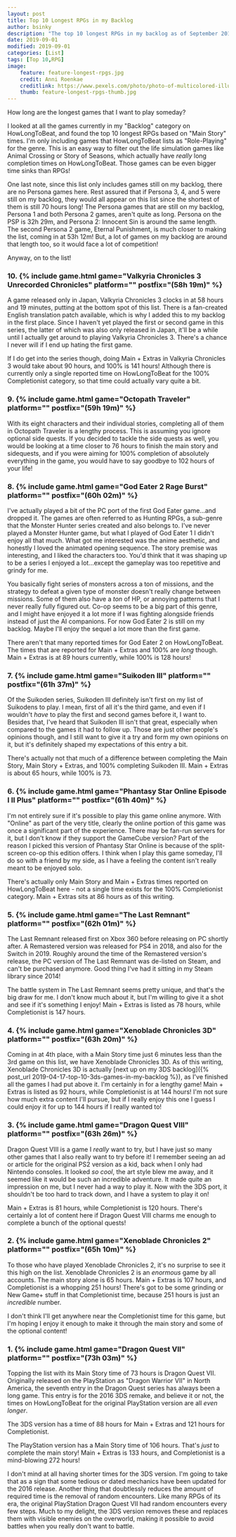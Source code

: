 ```yaml
---
layout: post
title: Top 10 Longest RPGs in my Backlog
author: bsinky
description: "The top 10 longest RPGs in my backlog as of September 2019!"
date: 2019-09-01
modified: 2019-09-01
categories: [List]
tags: [Top 10,RPG]
image:
    feature: feature-longest-rpgs.jpg
    credit: Anni Roenkae
    creditlink: https://www.pexels.com/photo/photo-of-multicolored-illustration-2832382/
    thumb: feature-longest-rpgs-thumb.jpg
---
```


How long are the longest games that I want to play someday?

I looked at all the games currently in my "Backlog" category on HowLongToBeat,
and found the top 10 longest RPGs based on "Main Story" times. I'm only
including games that HowLongToBeat lists as "Role-Playing" for the genre. This
is an easy way to filter out the life simulation games like Animal Crossing or
Story of Seasons, which actually have *really* long completion times on
HowLongToBeat. Those games can be even bigger time sinks than RPGs!

<!--more-->

One last note, since this list only includes games still on my backlog, there
are no Persona games here. Rest assured that if Persona 3, 4, and 5 were still
on my backlog, they would all appear on this list since the shortest of them is
still 70 hours long! The Persona games that are still on my backlog, Persona 1
and both Persona 2 games, aren't quite as long. Persona on the PSP is 32h 29m,
and Persona 2: Innocent Sin is around the same length. The second Persona 2
game, Eternal Punishment, is much closer to making the list, coming in at 53h
12m! But, a lot of games on my backlog are around that length too, so it would
face a lot of competition!

Anyway, on to the list!

### 10. {% include game.html game="Valkyria Chronicles 3 Unrecorded Chronicles" platform="" postfix="(58h 19m)" %}

A game released only in Japan, Valkyria Chronicles 3 clocks in at 58 hours and
19 minutes, putting at the bottom spot of this list. There is a fan-created
English translation patch available, which is why I added this to my backlog in
the first place. Since I haven't yet played the first or second game in this
series, the latter of which was also only released in Japan, it'll be a while
until I actually get around to playing Valkyria Chronicles 3. There's a chance I
never will if I end up hating the first game.

If I do get into the series though, doing Main + Extras in Valkyria Chronicles 3
would take about 90 hours, and 100% is 141 hours! Although there is currently
only a single reported time on HowLongToBeat for the 100% Completionist
category, so that time could actually vary quite a bit.

### 9. {% include game.html game="Octopath Traveler" platform="" postfix="(59h 19m)" %}

With its eight characters and their individual stories, completing all of them
in Octopath Traveler is a lengthy process. This is assuming you ignore optional
side quests. If you decided to tackle the side quests as well, you would be
looking at a time closer to 76 hours to finish the main story and sidequests,
and if you were aiming for 100% completion of absolutely everything in the game,
you would have to say goodbye to 102 hours of your life!

### 8. {% include game.html game="God Eater 2 Rage Burst" platform="" postfix="(60h 02m)" %}

I've actually played a bit of the PC port of the first God Eater game...and
dropped it. The games are often referred to as Hunting RPGs, a sub-genre that
the Monster Hunter series created and also belongs to. I've never played a
Monster Hunter game, but what I played of God Eater 1 I didn't enjoy all that
much. What got me interested was the anime aesthetic, and honestly I loved the
animated opening sequence. The story premise was interesting, and I liked the
characters too. You'd think that it was shaping up to be a series I enjoyed a
lot...except the gameplay was too repetitive and grindy for me.

You basically fight series of monsters across a ton of missions, and the
strategy to defeat a given type of monster doesn't really change between
missions. Some of them also have a *ton* of HP, or annoying patterns that I
never really fully figured out. Co-op seems to be a big part of this genre, and
I might have enjoyed it a lot more if I was fighting alongside friends instead
of just the AI companions. For now God Eater 2 is still on my backlog. Maybe
I'll enjoy the sequel a lot more than the first game.

There aren't that many reported times for God Eater 2 on HowLongToBeat. The
times that are reported for Main + Extras and 100% are *long* though. Main +
Extras is at 89 hours currently, while 100% is 128 hours!

### 7. {% include game.html game="Suikoden III" platform="" postfix="(61h 37m)" %}

Of the Suikoden series, Suikoden III definitely isn't first on my list of
Suikodens to play. I mean, first of all it's the third game, and even if I
wouldn't *have* to play the first and second games before it, I want to. Besides
that, I've heard that Suikoden III isn't that great, especially when compared to
the games it had to follow up. Those are just other people's opinions though,
and I still want to give it a try and form my own opinions on it, but it's
definitely shaped my expectations of this entry a bit.

There's actually not that much of a difference between completing the Main
Story, Main Story + Extras, and 100% completing Suikoden III. Main + Extras is
about 65 hours, while 100% is 73.

### 6. {% include game.html game="Phantasy Star Online Episode I II Plus" platform="" postfix="(61h 40m)" %}

I'm not entirely sure if it's possible to play this game online anymore. With
"Online" as part of the very title, clearly the online portion of this game was
once a significant part of the experience. There may be fan-run servers for it,
but I don't know if they support the GameCube version? Part of the reason I
picked this version of Phantasy Star Online is because of the split-screen co-op
this edition offers. I think when I play this game someday, I'll do so with a
friend by my side, as I have a feeling the content isn't really meant to be
enjoyed solo.

There's actually only Main Story and Main + Extras times reported on
HowLongToBeat here - not a single time exists for the 100% Completionist
category. Main + Extras sits at 86 hours as of this writing.

### 5. {% include game.html game="The Last Remnant" platform="" postfix="(62h 01m)" %}

The Last Remnant released first on Xbox 360 before releasing on PC shortly
after. A Remastered version was released for PS4 in 2018, and also for the
Switch in 2019. Roughly around the time of the Remastered version's release, the
PC version of The Last Remnant was de-listed on Steam, and can't be purchased
anymore. Good thing I've had it sitting in my Steam library since 2014!

The battle system in The Last Remnant seems pretty unique, and that's the big
draw for me. I don't know much about it, but I'm willing to give it a shot and
see if it's something I enjoy! Main + Extras is listed as 78 hours, while
Completionist is 147 hours.

### 4. {% include game.html game="Xenoblade Chronicles 3D" platform="" postfix="(63h 20m)" %}

Coming in at 4th place, with a Main Story time just 6 minutes less than the 3rd
game on this list, we have Xenoblade Chronicles 3D. As of this writing,
Xenoblade Chronicles 3D is
actually
[next up on my 3DS backlog]({% post_url 2019-04-17-top-10-3ds-games-in-my-backlog %}),
as I've finished all the games I had put above it. I'm certainly in for a
lengthy game! Main + Extras is listed as 92 hours, while Completionist is at 144
hours! I'm not sure how much extra content I'll pursue, but if I really enjoy
this one I guess I could enjoy it for up to 144 hours if I really wanted to!

### 3. {% include game.html game="Dragon Quest VIII" platform="" postfix="(63h 26m)" %}

Dragon Quest VIII is a game I *really* want to try, but I have just so many
other games that I also really want to try before it! I remember seeing an ad or
article for the original PS2 version as a kid, back when I only had Nintendo
consoles. It looked *so cool*, the art style blew me away, and it seemed like it
would be such an incredible adventure. It made quite an impression on me, but I
never had a way to play it. Now with the 3DS port, it shouldn't be too hard to
track down, and I have a system to play it on!

Main + Extras is 81 hours, while Completionist is 120 hours. There's certainly a
lot of content here if Dragon Quest VIII charms me enough to complete a bunch of
the optional quests!

### 2. {% include game.html game="Xenoblade Chronicles 2" platform="" postfix="(65h 10m)" %}

To those who have played Xenoblade Chronicles 2, it's no surprise to see it this
high on the list. Xenoblade Chronicles 2 is an *enormous* game by all accounts.
The main story alone is 65 hours. Main + Extras is 107 hours, and Completionist
is a whopping 251 hours! There's got to be some grinding or New Game+ stuff in
that Completionist time, because 251 hours is just an *incredible* number.

I don't think I'll get anywhere near the Completionist time for this game, but
I'm hoping I enjoy it enough to make it through the main story and some of the
optional content!

### 1. {% include game.html game="Dragon Quest VII" platform="" postfix="(73h 03m)" %}

Topping the list with its Main Story time of 73 hours is Dragon Quest VII.
Originally released on the PlayStation as "Dragon Warrior VII" in North America,
the seventh entry in the Dragon Quest series has always been a long game. This
entry is for the 2016 3DS remake, and believe it or not, the times on
HowLongToBeat for the original PlayStation version are all *even longer*.

The 3DS version has a time of 88 hours for Main + Extras and 121 hours for
Completionist.

The PlayStation version has a Main Story time of 106 hours. That's *just* to
complete the main story! Main + Extras is 133 hours, and Completionist is a
mind-blowing 272 hours!

I don't mind at all having shorter times for the 3DS version. I'm going to take
that as a sign that some tedious or dated mechanics have been updated for the
2016 release. Another thing that doubtlessly reduces the amount of required time
is the removal of random encounters. Like many RPGs of its era, the original
PlayStation Dragon Quest VII had random encounters every few steps. Much to my
delight, the 3DS version removes these and replaces them with visible enemies on
the overworld, making it possible to avoid battles when you really don't want to
battle.
